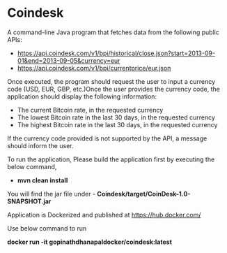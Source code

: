 # Coindesk
A command-line Java program that fetches data from the following public APIs:
* https://api.coindesk.com/v1/bpi/historical/close.json?start=2013-09-01&end=2013-09-05&currency=eur
* https://api.coindesk.com/v1/bpi/currentprice/eur.json

Once executed, the program should request the user to input a currency code (USD, EUR, GBP, etc.)Once the user provides the currency code, the application should display the following information:
* The current Bitcoin rate, in the requested currency
* The lowest Bitcoin rate in the last 30 days, in the requested currency
* The highest Bitcoin rate in the last 30 days, in the requested currency

If the currency code provided is not supported by the API, a message should inform the user.

To run the application, Please build the application first by executing the below command,
* **mvn clean install**

You will find the jar file under - **Coindesk/target/CoinDesk-1.0-SNAPSHOT.jar**

Application is Dockerized and published at https://hub.docker.com/

Use below command to run

**docker run -it gopinathdhanapaldocker/coindesk:latest**
